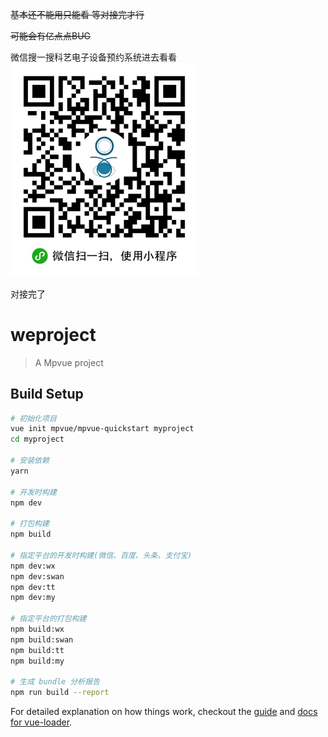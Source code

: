 ~~基本还不能用只能看 等对接完才行~~

~~可能会有亿点点BUG~~ 

微信搜一搜科艺电子设备预约系统进去看看
<img width="300px" src="https://github.com/Funqiewei/img-folder/blob/main/WechatIcon.jpg"/>

对接完了

# weproject

> A Mpvue project

## Build Setup

``` bash
# 初始化项目
vue init mpvue/mpvue-quickstart myproject
cd myproject

# 安装依赖
yarn

# 开发时构建
npm dev

# 打包构建
npm build

# 指定平台的开发时构建(微信、百度、头条、支付宝)
npm dev:wx
npm dev:swan
npm dev:tt
npm dev:my

# 指定平台的打包构建
npm build:wx
npm build:swan
npm build:tt
npm build:my

# 生成 bundle 分析报告
npm run build --report
```

For detailed explanation on how things work, checkout the [guide](http://vuejs-templates.github.io/webpack/) and [docs for vue-loader](http://vuejs.github.io/vue-loader).
